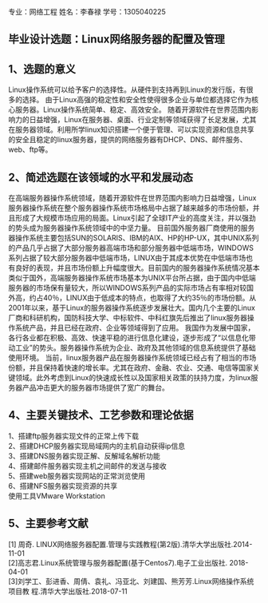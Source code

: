 专业：网络工程 姓名：李春禄 学号：1305040225
## 毕业设计选题：Linux网络服务器的配置及管理
## 1、选题的意义
  Linux操作系统可以给予客户的选择性。从硬件到支持再到Linux的发行版，有很多的选择。
由于Linux高强的稳定性和安全性使得很多企业与单位都选择它作为核心服务器。Linux操作系统简单、稳定、高效安全。
  随着开源软件在世界范围内影响力的日益增强，Linux在服务器、桌面、行业定制等领域获得了长足发展，尤其在服务器领域。利用所学linux知识搭建一个便于管理、可以实现资源和信息共享的安全且稳定的linux服务器，提供的网络服务器有DHCP、DNS、邮件服务、web、ftp等。
## 2、简述选题在该领域的水平和发展动态
  在高端服务器操作系统领域，随着开源软件在世界范围内影响力日益增强，Linux服务器操作系统在整个服务器操作系统市场格局中占据了越来越多的市场份额，并且形成了大规模市场应用的局面。Linux引起了全球IT产业的高度关注，并以强劲的势头成为服务器操作系统领域中的中坚力量。
  目前国外服务器厂商使用的服务器操作系统主要包括SUN的SOLARIS、IBM的AIX、HP的HP-UX，其中UNIX系列的产品几乎占据了大部分服务器高端市场和部分服务器中低端市场，WINDOWS 系列占据了较大部分服务器中低端市场，LINUX由于其成本优势在中低端市场也有良好的表现，并且市场份额上升幅度很大。目前国内的服务器操作系统情况基本类似于国外，高端服务器操作系统市场基本为UNIX平台所占据，由于国内中低端服务器的市场保有量较大，所以WINDOWS系列产品的实际市场占有率相对较国外高，约占40％，LINUX由于低成本的特点，也取得了大约35％的市场份额。从2001年以来，基于Linux的服务器操作系统逐步发展壮大。国内几个主要的Linux厂商和科研机构，国防科技大学、中标软件、中科红旗先后推出了linux服务器操作系统产品，并且已经在政府、企业等领域得到了应用。
  我国作为发展中国家，各行各业都在积极、高效、快速平稳的进行信息化建设，逐步形成了“以信息化带动工业”的势头。服务器操作系统为企业、政府及其他领域的信息系统提供了基础使用环境。
当前，linux服务器产品在服务器操作系统领域已经占有了相当的市场份额，并且保持着快速的增长率。尤其在政府、金融、农业、交通、电信等国家关键领域。此外考虑到Linux的快速成长性以及国家相关政策的扶持力度，为linux服务器产品冲击更大的服务器市场提供了宽广的舞台。
## 4、主要关键技术、工艺参数和理论依据
1、搭建ftp服务器实现文件的正常上传下载  
2、搭建DHCP服务器实现局域网内的主机自动获得ip信息  
3、搭建DNS服务器实现正解、反解域名解析功能  
4、搭建邮件服务器实现主机之间邮件的发送与接收  
5、搭建web服务器实现网站的正常浏览使用  
6、搭建NFS服务器实现资源的共享  
使用工具VMware Workstation
## 5、主要参考文献
[1] 周奇. LINUX网络服务器配置.管理与实践教程(第2版).清华大学出版社.2014-11-01  
[2]高志君.Linux系统管理与服务器配置(基于Centos7).电子工业出版社. 2018-04-01  
[3]刘学工、彭进香、周倩、袁礼、冯亚北、刘建国、熊芳芳.Linux网络操作系统项目教	程.清华大学出版社.2018-07-11  

